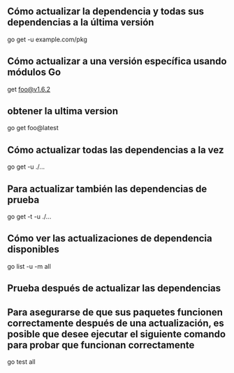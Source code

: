 
## Cómo actualizar la dependencia y todas sus dependencias a la última versión
go get -u example.com/pkg

## Cómo actualizar a una versión específica usando módulos Go
get foo@v1.6.2

## obtener la ultima version
go get foo@latest

## Cómo actualizar todas las dependencias a la vez
go get -u ./...

## Para actualizar también las dependencias de prueba
go get -t -u ./...


## Cómo ver las actualizaciones de dependencia disponibles
go list -u -m all


## Prueba después de actualizar las dependencias
## Para asegurarse de que sus paquetes funcionen correctamente después de una actualización, es posible que desee ejecutar el siguiente comando para probar que funcionan correctamente
go test all